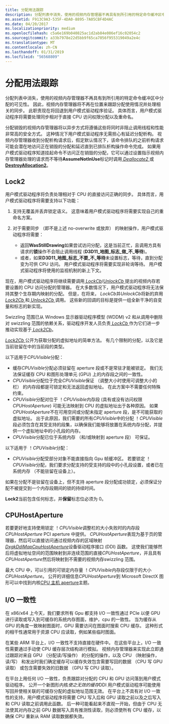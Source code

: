 ```yaml
---
title: 分配用法跟踪
description: 分配列表中消失，使用的视频内存管理器不再具有到所引用的特定命令缓冲区中分配的可见性。
ms.assetid: F913C9A3-535F-4DA0-8895-7A05CBF4D4AC
ms.date: 04/20/2017
ms.localizationpriority: medium
ms.openlocfilehash: c5a6e169b040825ac1d2ab84e086ef16c02054c2
ms.sourcegitcommit: a33b7978e22d5bb9f65ca7056f955319049a2e4c
ms.translationtype: MT
ms.contentlocale: zh-CN
ms.lasthandoff: 01/31/2019
ms.locfileid: "56568809"
---
```

# <a name="allocation-usage-tracking"></a>分配用法跟踪


分配列表中消失，使用的视频内存管理器不再具有到所引用的特定命令缓冲区中分配的可见性。 因此，视频内存管理器将不再在位置来跟踪分配使用情况并处理相关的同步。 此职责现在将回退到用户模式驱动程序验证。 具体而言，用户模式驱动程序将需要处理同步相对于直接 CPU 访问权限分配以及重命名。

分配销毁的视频内存管理器将以异步方式将遵循这些将同时非阻止调用线程和性能非常高的安全方式。 这种情况下用户模式驱动程序无需担心有延迟分配析构。 视频内存管理器收到分配析构请求后，假定默认情况下，该命令排队的之前析构请求可能会潜在地访问正在销毁的分配和延迟直到已排队析构操作命令完成。 如果用户模式驱动程序知道挂起命令不访问正在销毁的分配，它可以通过设置指示视频内存管理器处理的请求而不等待**AssumeNotInUse**标记时调用[ *Deallocate2* ](https://msdn.microsoft.com/library/windows/hardware/dn906353)或[ **DestroyAllocation2**](https://msdn.microsoft.com/library/windows/hardware/dn906772)。

## <a name="span-idlock2spanspan-idlock2spanspan-idlock2spanlock2"></a><span id="Lock2"></span><span id="lock2"></span><span id="LOCK2"></span>Lock2


用户模式驱动程序将负责处理相对于 CPU 的直接访问正确的同步。 具体而言，用户模式驱动程序将需要支持以下功能：

1.  支持无覆盖并丢弃锁定语义。 这意味着用户模式驱动程序将需要实现自己的重命名方案。
2.  对于需要同步 （即不是上述 no-overwrite 或放弃） 的映射操作，用户模式驱动程序将需要：

    -   返回**WasStillDrawing**如果尝试访问分配，这是当前正忙，且调用方具有请求的**锁**操作不会阻止调用线程 (**D3D11\_地图\_标志\_做\_不\_等待**)。
    -   或者，如果**D3D11\_地图\_标志\_不要\_不\_等待**未设置标志，等待，直到分配变为可供 CPU 访问。 用户模式驱动程序将需要实现非轮询等待。 用户模式驱动程序将使用的监视机制的新上下文。

现在，用户模式驱动程序将继续需要调用[ *LockCb*](https://msdn.microsoft.com/library/windows/hardware/ff568914)/[*UnlockCb* ](https://msdn.microsoft.com/library/windows/hardware/ff569011)提出的视频内存若要设置的 CPU 访问分配的管理器。 在大多数情况下，用户模式驱动程序将无法保持其整个生存期内映射的分配。 但是，在将来， *LockCb*并*UnlockCb*将新的弃用[ *Lock2Cb* ](https://msdn.microsoft.com/library/windows/hardware/dn914483)和[ *Unlock2Cb* ](https://msdn.microsoft.com/library/windows/hardware/dn914484)调用。 这些新的回调的目标是提供一组全新干净的自变量和标志的新实现。

Swizzling 范围已从 Windows 显示器驱动程序模型 (WDDM) v2 和从调用中删除对 swizzling 范围的依赖关系，驱动程序开发人员负责[ *LockCb* ](https://msdn.microsoft.com/library/windows/hardware/ff568914)作为它们进一步推动实现基于[ *Lock2Cb*](https://msdn.microsoft.com/library/windows/hardware/dn914483)。

[*Lock2Cb* ](https://msdn.microsoft.com/library/windows/hardware/dn914483)公开为获取分配的虚拟地址的简单方法。 有几个限制的分配，以及它是当前驻留在中的当前段的类型。

以下适用于*CPUVisible*分配：

-   缓存*CPUVisible*分配必须驻留在 aperture 段或不是常驻才能被锁定。 我们无法保证缓存 CPU 和图形处理单元 (GPU) 上的内存段之间的一致性。
-   *CPUVisible*分配位于完全*CPUVisible*保证 （调整大小时使用可调整大小的栏） 的内存段都是可锁定和无法返回虚拟地址。 在此方案中不需要任何特殊约束。
-   *CPUVisible*分配对位于 ！*CPUVisible*内存段 (具有或没有访问权限*CPUHostAperture*) 可能无法映射到 CPU 的虚拟地址出于各种原因。 如果*CPUHostAperture*不在可用空间或分配未指定 aperture 段，是不可能获取的虚拟地址。 出于此原因，我们需要的所有*CPUVisible*中的分配 ！*CPUVisible*段必须包含在其受支持的段集，以确保我们能够将放置在系统内存分配，并提供一个虚拟地址中的小孔段的内存。
-   *CPUVisible*分配已位于系统内存 （和/或映射到 aperture 段） 可保证。

以下适用于 ！*CPUVisible*分配：

-   *CPUVisible*分配受部分对象不能直接指向 Gpu 帧缓冲区。 若要锁定 ！*CPUVisible*分配，我们要求分配支持的受支持的段中的小孔段设置，或者已在系统内存 （不能驻留在设备上）。

如果在分配不是驻留在设备上，但不支持 aperture 段分配成功锁定，必须保证分配不被提交到一个内存段期间的锁的持续时间。

**Lock2**当前包含任何标志，并**保留**标志位必须为 0。

## <a name="span-idcpuhostaperturespanspan-idcpuhostaperturespanspan-idcpuhostaperturespancpuhostaperture"></a><span id="CPUHostAperture"></span><span id="cpuhostaperture"></span><span id="CPUHOSTAPERTURE"></span>CPUHostAperture


若要更好地支持使用锁定 ！*CPUVisible*调整栏的大小失败时的内存段*CPUHostAperture* PCI aperture 中提供。 *CPUHostAperture*表现为基于页的管理器，然后可以直接访问通过视频内存的区域映射[ *DxgkDdiMapCpuHostAperture*](https://msdn.microsoft.com/library/windows/hardware/dn906340)设备驱动程序接口 (DDI) 函数。 这使我们能够然后将虚拟地址空间的范围映射到非连续范围的直接*CPUHostAperture*，并且具有*CPUHostAperture*然后将映射到不需要的视频内存swizzling 范围。

最大 CPU 中，可以引用的可锁定内存量 ！*CPUVisible*内存段仅限于的大小*CPUHostAperture*。 公开的详细信息*CPUHostAperture*到 Microsoft DirectX 图形可以中找到内核[CPU 主机 aperture](cpu-host-aperature.md)主题。

## <a name="span-idiocoherencyspanspan-idiocoherencyspanspan-idiocoherencyspanio-coherency"></a><span id="I_O_coherency"></span><span id="i_o_coherency"></span><span id="I_O_COHERENCY"></span>I/O 一致性


在 x86/x64 上今天，我们要求所有 Gpu 都支持 I/O 一致性通过 PCIe 以便 GPU 进行读取或写入到可缓存的系统内存图面，维护，cpu 的一致性。 当为缓存从 GPU 的角度一致映射图面时，GPU 需要访问在图面时搜索 CPU 缓存。 这种形式的相干性通常用于资源 CPU 应读取，例如某些临时图面。

在某些 ARM 平台上，I/O 一致性不支持直接在硬件中。 在这些平台上，I/O 一致性需要通过手动使 CPU 缓存层次结构进行模拟。 视频内存管理器来实现此立即通过跟踪对来自 GPU （分配读/写操作） 的分配的操作，以及 CPU （映射操作，读/写） 和发出时我们确定缓存可以缓存失效包含需要写回的数据 （CPU 写 GPU 读取） 或包含需要失效的旧数据 （GPU 写 CPU 读取）。

在平台上用任何 I/O 一致性，负责跟踪对分配的 CPU 和 GPU 访问落到用户模式驱动程序。 公开一个新图形内核*使之无效的缓存*DDI 用户模式驱动程序可能使用写回并使相关联的可缓存分配的虚拟地址范围无效。 在平台上不具有对 I/O 一致性的支持，用户模式驱动程序将需要 CPU 写入后和 GPU 读取之前以及之后写入和 CPU 读取之前调用此函数。 后一种可能看起来不直观一开始，但由于 CPU 无法使其对内存之前 GPU 数据写入具有推测性读取，则必须使所有 CPU 缓存，以确保 CPU 重新从 RAM 读取数据都失效。

 

 





